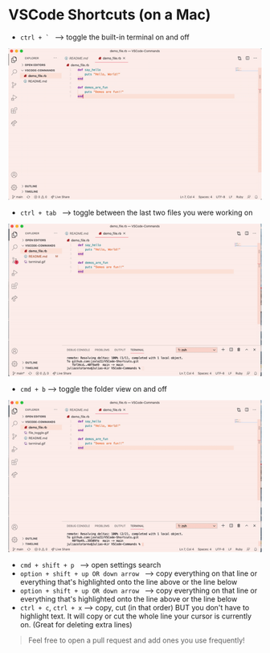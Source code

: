 # VSCode Shortcuts (on a Mac)

- ```ctrl + ` ``` --> toggle the built-in terminal on and off
  
![](terminal.gif)

- ```ctrl + tab ``` --> toggle between the last two files you were working on

![](file_toggle.gif)

- ```cmd + b``` --> toggle the folder view on and off

![](file_explorer.gif)

- ```cmd + shift + p ``` --> open settings search
- ```option + shift + up OR down arrow ``` --> copy everything on that line or everything that's highlighted onto the line above or the line below
- ```option + shift + up OR down arrow ``` --> copy everything on that line or everything that's highlighted onto the line above or the line below
- ```ctrl + c```, ```ctrl + x``` --> copy, cut (in that order) BUT you don't have to highlight text. It will copy or cut the whole line your cursor is currently on. (Great for deleting extra lines)


> Feel free to open a pull request and add ones you use frequently!